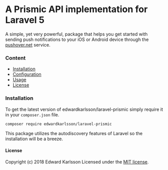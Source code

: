 # A Prismic API implementation for Laravel 5

A simple, yet very powerful, package that helps you get started with sending push notifications to your iOS or Android device through the [pushover.net](https://pushover.net/) service.

### Content
- [Installation](#installation)
- [Configuration](#configuration)
- [Usage](#usage)
- [License](#license)

### Installation
To get the latest version of edwardkarlsson/laravel-prismic simply require it in your `composer.json` file.

```bash
composer require edwardkarlsson/laravel-prismic
```

This package utilizes the autodiscovery features of Laravel so the installation will be a breeze.


#### License

Copyright (c) 2018 Edward Karlsson Licensed under the [MIT license](https://github.com/edwardkarlsson/laravel-pushover/blob/master/LICENSE).

